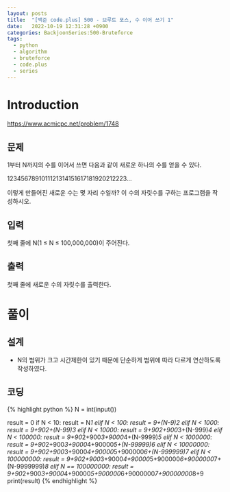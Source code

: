 ```yaml
---
layout: posts
title:  "[백준 code.plus] 500 - 브루트 포스, 수 이어 쓰기 1"
date:   2022-10-19 12:31:28 +0900
categories: BackjoonSeries:500-Bruteforce
tags:
  - python
  - algorithm
  - bruteforce
  - code.plus
  - series
---
```


# Introduction

https://www.acmicpc.net/problem/1748

## 문제
1부터 N까지의 수를 이어서 쓰면 다음과 같이 새로운 하나의 수를 얻을 수 있다.

1234567891011121314151617181920212223...

이렇게 만들어진 새로운 수는 몇 자리 수일까? 이 수의 자릿수를 구하는 프로그램을 작성하시오.

## 입력
첫째 줄에 N(1 ≤ N ≤ 100,000,000)이 주어진다.

## 출력
첫째 줄에 새로운 수의 자릿수를 출력한다.

# 풀이

## 설계

* N의 범위가 크고 시간제한이 있기 때문에 단순하게 범위에 따라 다르게 연산하도록 작성하였다.

## 코딩

{% highlight python %}
N = int(input())

result = 0
if N < 10:
    result = N*1
elif N < 100:
    result = 9+(N-9)*2
elif N < 1000:
    result = 9+90*2+(N-99)*3
elif N < 10000:
    result = 9+90*2+900*3+(N-999)*4
elif N < 100000:
    result = 9+90*2+900*3+9000*4+(N-9999)*5
elif N < 1000000:
    result = 9+90*2+900*3+9000*4+90000*5+(N-99999)*6
elif N < 10000000:
    result = 9+90*2+900*3+9000*4+90000*5+900000*6+(N-999999)*7
elif N < 100000000:
    result = 9+90*2+900*3+9000*4+90000*5+900000*6+9000000*7+(N-9999999)*8
elif N == 100000000:
    result = 9+90*2+900*3+9000*4+90000*5+900000*6+9000000*7+90000000*8+9
print(result)
{% endhighlight %}
